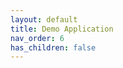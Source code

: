 ```yaml
---
layout: default
title: Demo Application
nav_order: 6
has_children: false
---
```


<script type="module" src="../assets/js/build/react-app-render-build.js"></script>
<div id="root"></div>

